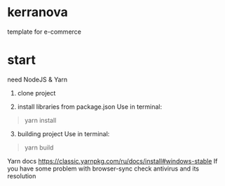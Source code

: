 # kerranova
template for e-commerce

# start 
need NodeJS & Yarn 

1) clone project

2) install libraries from package.json
Use in terminal:
> yarn install

3) building project
Use in terminal:
> yarn build

Yarn docs https://classic.yarnpkg.com/ru/docs/install#windows-stable
If you have some problem with browser-sync check antivirus and its resolution
